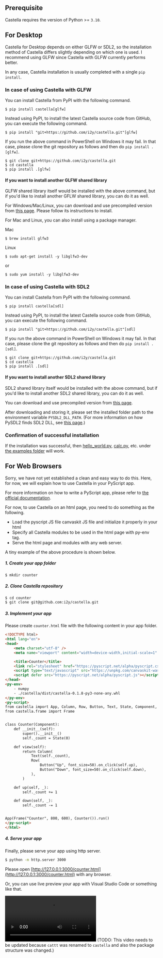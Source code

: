 ## Prerequisite
Castella requires the version of Python >= `3.10`.

## For Desktop
Castella for Desktop depends on either GLFW or SDL2, so the installation method of Castella differs slightly depending on which one is used. I recommend using GLFW since Castella with GLFW currently performs better.

In any case, Castella installation is usually completed with a single `pip install`.

### In case of using Castella with GLFW

You can install Castella from PyPI with the following command.
```
$ pip install castella[glfw]
```

Instead using PyPI, to install the latest Castella source code from GitHub, you can execute the following command.
```
$ pip install "git+https://github.com/i2y/castella.git"[glfw]
```

If you run the above command in PowerShell on Windows it may fail. In that case, please clone the git repository as follows and then do `pip install .[glfw]`.
```
$ git clone git+https://github.com/i2y/castella.git
$ cd castella
$ pip install .[glfw]
```

#### If you want to install another GLFW shared library
GLFW shared library itself would be installed with the above command, but if you'd like to install another GFLW shared library, you can do it as well.

For Windows/Mac/Linux, you can download and use precompiled version from [this page](https://www.glfw.org/download.html). Please follow its instructions to install.

For Mac and Linux, you can also install using a package manager.

Mac

```
$ brew install glfw3
```

Linux

```
$ sudo apt-get install -y libglfw3-dev
```
or
```
$ sudo yum install -y libglfw3-dev
```


### In case of using Castella with SDL2
You can install Castella from PyPI with the following command.
```
$ pip install castella[sdl]
```

Instead using PyPI, to install the latest Castella source code from GitHub, you can execute the following command.
```
$ pip install "git+https://github.com/i2y/castella.git"[sdl]
```

If you run the above command in PowerShell on Windows it may fail. In that case, please clone the git repository as follows and then do `pip install .[sdl]`.
```
$ git clone git+https://github.com/i2y/castella.git
$ cd castella
$ pip install .[sdl]
```

#### If you want to install another SDL2 shared library
SDL2 shared library itself would be installed with the above command, but if you'd like to install another SDL2 shared library, you can do it as well.

You can download and use precompiled version from [this page](https://www.libsdl.org/download-2.0.php).

After downloading and storing it, please set the installed folder path to the environment variable `PYSDL2_DLL_PATH`.
(For more information on how PySDL2 finds SDL2 DLL, see [this page](https://pysdl2.readthedocs.io/en/rel_0_9_7/integration.html).)

### Confirmation of successful installation
If the installation was successful, then [hello_world.py](https://github.com/i2y/castella/blob/main/examples/hello_world.py), [calc.py](https://github.com/i2y/castella/blob/main/examples/calc.py), etc. under [the examples folder](https://github.com/i2y/castella/tree/main/examples) will work.


## For Web Browsers
Sorry, we have not yet established a clean and easy way to do this.
Here, for now, we will explain how to use Castella in your PyScript app.

For more information on how to write a PyScript app, please refer to [the official documentation](https://pyscript.net/).

For now, to use Castella on an html page, you need to do something as the following.

- Load the pyscript JS file canvaskit JS file and initialize it properly in your html
- Specify all Castella modules to be used in the html page with py-env tag.
- Serve the html page and modules with any web server.

A tiny example of the above procedure is shown below.

##### 1. Create your app folder

```sh
$ mkdir counter
```

##### 2. Clone Castella repository

```sh
$ cd counter
$ git clone git@github.com:i2y/castella.git
```

##### 3. Implement your app
Please create `counter.html` file with the following content in your app folder.
```html
<!DOCTYPE html>
<html lang="en">
<head>
    <meta charset="utf-8" />
    <meta name="viewport" content="width=device-width,initial-scale=1" />

    <title>Counter</title>
    <link rel="stylesheet" href="https://pyscript.net/alpha/pyscript.css" />
    <script type="text/javascript" src="https://unpkg.com/canvaskit-wasm@0.33.0/bin/canvaskit.js"></script>
    <script defer src="https://pyscript.net/alpha/pyscript.js"></script>
</head>
<py-env>
    - numpy
    - ./castella/dist/castella-0.1.8-py3-none-any.whl
</py-env>
<py-script>
from castella import App, Column, Row, Button, Text, State, Component, SizePolicy
from castella.frame import Frame


class Counter(Component):
    def __init__(self):
        super().__init__()
        self._count = State(0)

    def view(self):
        return Column(
            Text(self._count),
            Row(
                Button("Up", font_size=50).on_click(self.up),
                Button("Down", font_size=50).on_click(self.down),
            ),
        )

    def up(self, _):
        self._count += 1

    def down(self, _):
        self._count -= 1


App(Frame("Counter", 800, 600), Counter()).run()
</py-script>
</html>
```

##### 4. Serve your app
Finally, please serve your app using http server.
```sh
$ python -m http.server 3000
```
Please open [http://127.0.0.1:3000/counter.html](http://127.0.0.1:3000/counter.html) with any browser.

Or, you can use live preview your app with Visual Studio Code or something like that.

![type:video](./videos/counter.mp4)
(TODO: This video needs to be updated because `cattt` was renamed to `castella` and also the package structure was changed.)
